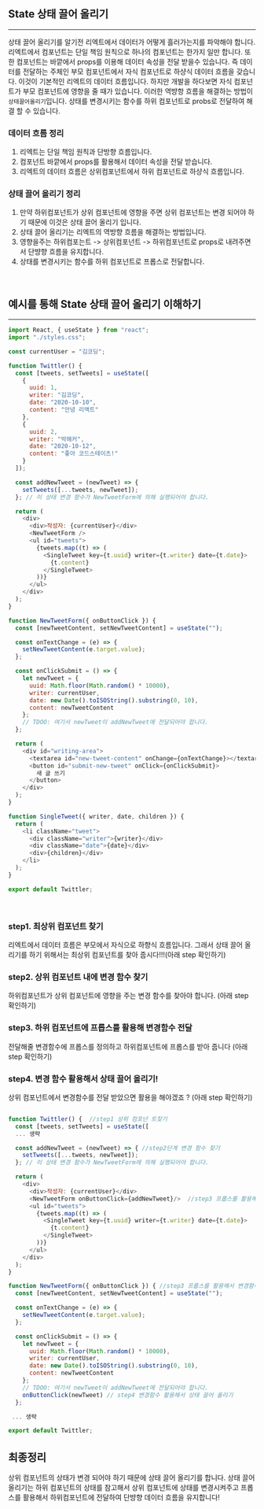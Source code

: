 ## State 상태 끌어 올리기

---

상태 끌어 올리기를 알기전 리엑트에서 데이터가 어떻게 흘러가는지를 파악해야 합니다. 리엑트에서 컴포넌트는 단일 책임 원칙으로 하나의 컴포넌트는 한가지 일만 합니다. 또한 컴포넌트는 바깥에서 props를 이용해 데이터 속성을 전달 받을수 있습니다. 즉 데이터를 전달하는 주체인 부모 컴포넌트에서 자식 컴포넌트로 하샹식 데이터 흐름을 갖습니다. 이것이 기본적인 리엑트의 데이터 흐름입니다. 하지만 개발을 하다보면 자식 컴포넌트가 부모 컴포넌트에 영향을 줄 때가 있습니다. 이러한 역뱡항 흐름을 해결하는 방법이 `상태끌어올리기`입니다. 상태를 변경시키는 함수를 하위 컴포넌트로 probs로 전달하여 해결 할 수 있습니다.

### 데이터 흐름 정리
1. 리엑트는 단일 책임 원칙과 단방향 흐름입니다.</br>
2. 컴포넌트 바깥에서 props를 활용해서 데이터 속성을 전달 받습니다.</br>
3. 리엑트의 데이터 흐름은 상위컴포넌트에서 하위 컴포넌트로 하샹식 흐름입니다.</br>

### 상태 끌어 올리기 정리
1. 만약 하위컴포넌트가 상위 컴포넌트에 영향을 주면 상위 컴포넌트는 변경 되어야 하기 때문에 이것은 상태 끌어 올리기 입니다.</br>
2. 상태 끌어 올리기는 리엑트의 역방향 흐름을 해결하는 방법입니다.</br>
3. 영향을주는 하위컴포는트 -> 상위컴포넌트 -> 하위컴포넌트로 props로 내려주면서 단뱡향 흐름을 유지합니다.</br> 
4. 상태를 변경시키는 함수를 하위 컴포넌트로 프롭스로 전달합니다.</br>
</br>

## 예시를 통해 State 상태 끌어 올리기 이해하기

---

```js
import React, { useState } from "react";
import "./styles.css";

const currentUser = "김코딩";

function Twittler() {
  const [tweets, setTweets] = useState([
    {
      uuid: 1,
      writer: "김코딩",
      date: "2020-10-10",
      content: "안녕 리액트"
    },
    {
      uuid: 2,
      writer: "박해커",
      date: "2020-10-12",
      content: "좋아 코드스테이츠!"
    }
  ]);

  const addNewTweet = (newTweet) => {
    setTweets([...tweets, newTweet]);
  }; // 이 상태 변경 함수가 NewTweetForm에 의해 실행되어야 합니다.

  return (
    <div>
      <div>작성자: {currentUser}</div>
      <NewTweetForm />
      <ul id="tweets">
        {tweets.map((t) => (
          <SingleTweet key={t.uuid} writer={t.writer} date={t.date}>
            {t.content}
          </SingleTweet>
        ))}
      </ul>
    </div>
  );
}

function NewTweetForm({ onButtonClick }) {
  const [newTweetContent, setNewTweetContent] = useState("");

  const onTextChange = (e) => {
    setNewTweetContent(e.target.value);
  };

  const onClickSubmit = () => {
    let newTweet = {
      uuid: Math.floor(Math.random() * 10000),
      writer: currentUser,
      date: new Date().toISOString().substring(0, 10),
      content: newTweetContent
    };
    // TDOO: 여기서 newTweet이 addNewTweet에 전달되어야 합니다.
  };

  return (
    <div id="writing-area">
      <textarea id="new-tweet-content" onChange={onTextChange}></textarea>
      <button id="submit-new-tweet" onClick={onClickSubmit}>
        새 글 쓰기
      </button>
    </div>
  );
}

function SingleTweet({ writer, date, children }) {
  return (
    <li className="tweet">
      <div className="writer">{writer}</div>
      <div className="date">{date}</div>
      <div>{children}</div>
    </li>
  );
}

export default Twittler;
```
</br>

### step1. 최상위 컴포넌트 찾기
리엑트에서 데이터 흐름은 부모에서 자식으로 하향식 흐름입니다. 그래서 상태 끌어 올리기를 하기 위해서는 최상위 컴포넌트를 찾아 줍시다!!!(아래 step 확인하기)
</br>

### step2. 상위 컴포넌트 내에 변경 함수 찾기
하위컴포넌트가 상위 컴포넌트에 영향을 주는 변경 함수를 찾아야 합니다. (아래 step 확인하기)
</br>

### step3. 하위 컴포넌트에 프롭스를 활용해 변경함수 전달
전달해줄 변경함수에 프롭스를 정의하고 하위컴포넌트에 프롭스를 받아 줍니다 (아래 step 확인하기)
</br>

### step4. 변경 함수 활용해서 상태 끌어 올리기!
상위 컴포넌트에서 변경함수를 전달 받았으면 활용을 해야겠죠 ? (아래 step 확인하기)
</br>

```js

function Twittler() {  //step1 상위 컴포넌 트찾기
  const [tweets, setTweets] = useState([
  ... 생략

  const addNewTweet = (newTweet) => { //step2단계 변경 함수 찾기
    setTweets([...tweets, newTweet]);
  }; // 이 상태 변경 함수가 NewTweetForm에 의해 실행되어야 합니다.

  return (
    <div>
      <div>작성자: {currentUser}</div>
      <NewTweetForm onButtonClick={addNewTweet}/>  //step3 프롭스를 활용해서 변경함수 전달하기
      <ul id="tweets">
        {tweets.map((t) => (
          <SingleTweet key={t.uuid} writer={t.writer} date={t.date}>
            {t.content}
          </SingleTweet>
        ))}
      </ul>
    </div>
  );
}

function NewTweetForm({ onButtonClick }) { //step3 프롭스를 활용해서 변경함수 전달하기
  const [newTweetContent, setNewTweetContent] = useState("");

  const onTextChange = (e) => {
    setNewTweetContent(e.target.value);
  };

  const onClickSubmit = () => {
    let newTweet = {
      uuid: Math.floor(Math.random() * 10000),
      writer: currentUser,
      date: new Date().toISOString().substring(0, 10),
      content: newTweetContent
    };
    // TDOO: 여기서 newTweet이 addNewTweet에 전달되어야 합니다.
    onButtonClick(newTweet) // step4 변경함수 활용해서 상태 끌어 올리기
  };

 ... 생략

export default Twittler;
```

## 최종정리

상위 컴포넌트의 상태가 변경 되어야 하기 때문에 상태 끌어 올리기를 합니다. 상태 끌어 올리기는 하위 컴포넌트의 상태를 참고해서 상위 컴포넌트에 상태를 변경시켜주고 프롭스를 활용해서 하위컴포넌트에 전달하여 단뱡향 데이터 흐름을 유지합니다!